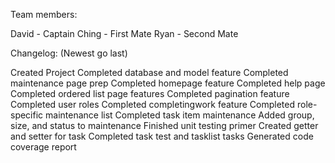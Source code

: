 Team members:

David - Captain
Ching - First Mate
Ryan  - Second Mate

Changelog: (Newest go last)

Created Project
Completed database and model feature
Completed maintenance page prep
Completed homepage feature
Completed help page
Completed ordered list page features
Completed pagination feature
Completed user roles
Completed completingwork feature
Completed role-specific maintenance list
Completed task item maintenance
Added group, size, and status to maintenance
Finished unit testing primer
Created getter and setter for task
Completed task test and tasklist tasks
Generated code coverage report
